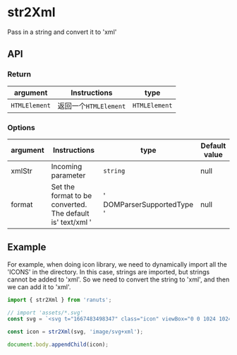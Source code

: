 # str2Xml

Pass in a string and convert it to 'xml'

## API

### Return

| argument          | Instructions                  | type          |
| ------------- | --------------------- | ------------- |
| `HTMLElement` | 返回一个`HTMLElement` | `HTMLElement` |

### Options

| argument   | Instructions                               | type                     | Default value  |
| ------ | ---------------------------------- | ------------------------ | ------ |
| xmlStr | Incoming parameter                         | `string`                 | null     |
| format | Set the format to be converted. The default is' text/xml '|' DOMParserSupportedType ' | null     |

## Example

For example, when doing icon library, we need to dynamically import all the 'ICONS' in the directory. In this case, strings are imported, but strings cannot be added to 'xml'.
So we need to convert the string to 'xml', and then we can add it to 'xml'.

```js
import { str2Xml } from 'ranuts';

// import 'assets/*.svg'
const svg = `<svg t="1667483498347" class="icon" viewBox="0 0 1024 1024" version="1.1" xmlns="http://www.w3.org/2000/svg" p-id="8544" width="200" height="200"><path d="M858.5 763.6c-18.9-44.8-46.1-85-80.6-119.5-34.5-34.5-74.7-61.6-119.5-80.6-0.4-0.2-0.8-0.3-1.2-0.5C719.5 518 760 444.7 760 362c0-137-111-248-248-248S264 225 264 362c0 82.7 40.5 156 102.8 201.1-0.4 0.2-0.8 0.3-1.2 0.5-44.8 18.9-85 46-119.5 80.6-34.5 34.5-61.6 74.7-80.6 119.5C146.9 807.5 137 854 136 901.8c-0.1 4.5 3.5 8.2 8 8.2h60c4.4 0 7.9-3.5 8-7.8 2-77.2 33-149.5 87.8-204.3 56.7-56.7 132-87.9 212.2-87.9s155.5 31.2 212.2 87.9C779 752.7 810 825 812 902.2c0.1 4.4 3.6 7.8 8 7.8h60c4.5 0 8.1-3.7 8-8.2-1-47.8-10.9-94.3-29.5-138.2zM512 534c-45.9 0-89.1-17.9-121.6-50.4S340 407.9 340 362c0-45.9 17.9-89.1 50.4-121.6S466.1 190 512 190s89.1 17.9 121.6 50.4S684 316.1 684 362c0 45.9-17.9 89.1-50.4 121.6S557.9 534 512 534z" p-id="8545"></path></svg>`;

const icon = str2Xml(svg, 'image/svg+xml');

document.body.appendChild(icon);
```
